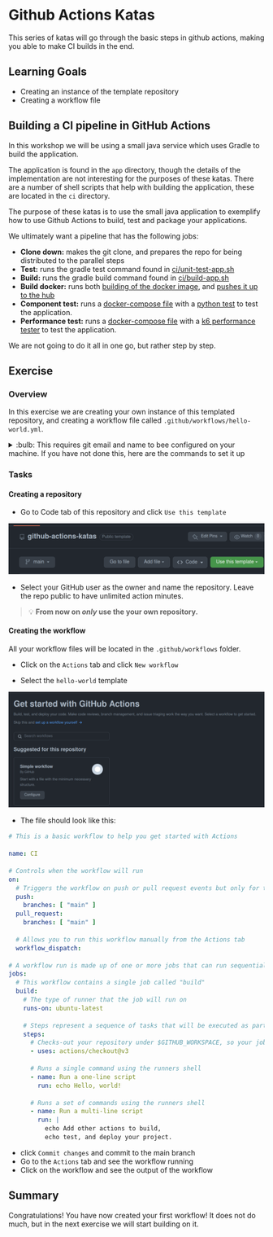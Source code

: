 # Github Actions Katas

This series of katas will go through the basic steps in github actions, making you able to make CI builds in the end.

## Learning Goals

- Creating an instance of the template repository
- Creating a workflow file

## Building a CI pipeline in GitHub Actions

In this workshop we will be using a small java service which uses Gradle to build the application.

The application is found in the `app` directory, though the details of the implementation are not interesting for the purposes of these katas.
There are a number of shell scripts that help with building the application, these are located in the `ci` directory.

The purpose of these katas is to use the small java application to exemplify how to use Github Actions to build, test and package your applications.

We ultimately want a pipeline that has the following jobs:

- **Clone down:** makes the git clone, and prepares the repo for being distributed to the parallel steps
- **Test:** runs the gradle test command found in [ci/unit-test-app.sh](../ci/unit-test-app.sh)
- **Build:** runs the gradle build command found in [ci/build-app.sh](../ci/build-app.sh)
- **Build docker:** runs both [building of the docker image](../ci/build-docker.sh), and [pushes it up to the hub](../ci/push-docker.sh)
- **Component test:** runs a [docker-compose file](../component-test/docker-compose.yml) with a [python test](../component-test/test_app.py) to test the application.
- **Performance test:** runs a [docker-compose file](../performance-test/docker-compose.yml) with a [k6 performance tester](../performance-test/single-request.js) to test the application.

We are not going to do it all in one go, but rather step by step.
## Exercise

### Overview

In this exercise we are creating your own instance of this templated repository, and creating a workflow file called `.github/workflows/hello-world.yml`.

<details>
<summary>:bulb: This requires git email and name to bee configured on your machine. If you have not done this, here are the commands to set it up</summary>

You need to provide your email and name to git with the following commands.

``` bash
git config --global user.email "you@example.com"
git config --global user.name "Your Name"
```

</details>

### Tasks

#### Creating a repository

-  Go to Code tab of this repository and click `Use this template`

![Use this template](../img/template.png)

-  Select your GitHub user as the owner and name the repository. Leave the repo public to have unlimited action minutes.

> :bulb: **From now on _only_ use the your own repository.**

#### Creating the workflow

All your workflow files will be located in the `.github/workflows` folder.

- Click on the `Actions` tab and click `New workflow`

- Select the `hello-world` template

![hello-world](../img/hello-world.png)

- The file should look like this:

``` yaml
# This is a basic workflow to help you get started with Actions

name: CI

# Controls when the workflow will run
on:
  # Triggers the workflow on push or pull request events but only for the "main" branch
  push:
    branches: [ "main" ]
  pull_request:
    branches: [ "main" ]

  # Allows you to run this workflow manually from the Actions tab
  workflow_dispatch:

# A workflow run is made up of one or more jobs that can run sequentially or in parallel
jobs:
  # This workflow contains a single job called "build"
  build:
    # The type of runner that the job will run on
    runs-on: ubuntu-latest

    # Steps represent a sequence of tasks that will be executed as part of the job
    steps:
      # Checks-out your repository under $GITHUB_WORKSPACE, so your job can access it
      - uses: actions/checkout@v3

      # Runs a single command using the runners shell
      - name: Run a one-line script
        run: echo Hello, world!

      # Runs a set of commands using the runners shell
      - name: Run a multi-line script
        run: |
          echo Add other actions to build,
          echo test, and deploy your project.
```

- click `Commit changes` and commit to the main branch
- Go to the `Actions` tab and see the workflow running
- Click on the workflow and see the output of the workflow

## Summary

Congratulations! You have now created your first workflow!
It does not do much, but in the next exercise we will start building on it.

